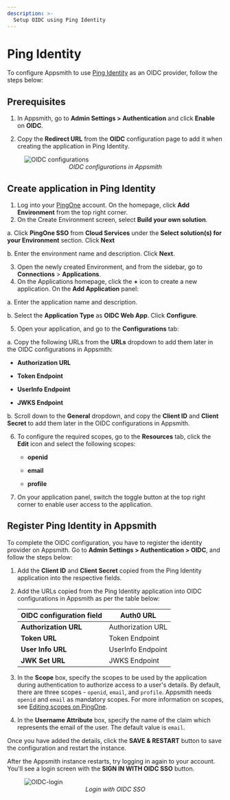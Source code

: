 ```yaml
---
description: >-
  Setup OIDC using Ping Identity
---
```


# Ping Identity

To configure Appsmith to use [Ping Identity](https://www.pingidentity.com/en.html) as an OIDC provider, follow the steps below:

## Prerequisites

1. In Appsmith, go to **Admin Settings > Authentication** and click **Enable** on **OIDC**.

2. Copy the **Redirect URL** from the **OIDC** configuration page to add it when creating the application in Ping Identity.

<figure>
  <img src="/img/oidc-configurations-in-appsmith.png" style= {{width:"600px", height:"auto"}} alt="OIDC configurations"/>
  <figcaption align = "center"><i>OIDC configurations in Appsmith</i></figcaption>
</figure>

## Create application in Ping Identity

1. Log into your [PingOne](https://www.pingidentity.com/en/account/sign-on.html) account. On the homepage, click **Add Environment** from the top right corner.
2. On the Create Environment screen, select **Build your own solution**. 

  a. Click **PingOne SSO** from **Cloud Services** under the **Select solution(s) for your Environment** section. Click **Next**

  b. Enter the environment name and description. Click **Next**.

3. Open the newly created Environment, and from the sidebar, go to **Connections** > **Applications**.
4. On the Applications homepage, click the **+** icon to create a new application. On the **Add Application** panel:

  a. Enter the application name and description.

  b. Select the **Application Type** as **OIDC Web App**. Click **Configure**.

5. Open your application, and go to the **Configurations** tab:

  a. Copy the following URLs from the **URLs** dropdown to add them later in the OIDC configurations in Appsmith:

   - **Authorization URL**

   - **Token Endpoint**

   - **UserInfo Endpoint**

   - **JWKS Endpoint**

  b. Scroll down to the **General** dropdown, and copy the **Client ID** and **Client Secret** to add them later in the OIDC configurations in Appsmith.

6. To configure the required scopes, go to the **Resources** tab, click the **Edit** icon and select the following scopes:

    - **openid**

    - **email**

    - **profile**

7. On your application panel, switch the toggle button at the top right corner to enable user access to the application. 

## Register Ping Identity in Appsmith

To complete the OIDC configuration, you have to register the identity provider on Appsmith. Go to **Admin Settings > Authentication > OIDC**, and follow the steps below:

1. Add the **Client ID** and **Client Secret** copied from the Ping Identity application into the respective fields.

2. Add the URLs copied from the Ping Identity application into OIDC configurations in Appsmith as per the table below:

      | **OIDC configuration field**      |  **Auth0 URL** |
      | ----------------------- | --------------------- |
      | **Authorization URL** | Authorization URL     |
      | **Token URL**         | Token Endpoint             |
      | **User Info URL**      |  UserInfo Endpoint         |
      | **JWK Set URL**           | JWKS Endpoint             |

3. In the **Scope** box, specify the scopes to be used by the application during authentication to authorize access to a user's details. By default, there are three scopes - `openid`, `email`, and `profile`. Appsmith needs `openid` and `email` as mandatory scopes. For more information on scopes, see [Editing scopes on PingOne](https://docs.pingidentity.com/r/en-us/pingone/pingone_t_edit_scopes_for_an_application).

4. In the **Username Attribute** box, specify the name of the claim which represents the email of the user. The default value is `email`.

Once you have added the details, click the **SAVE & RESTART** button to save the configuration and restart the instance. 

After the Appsmith instance restarts, try logging in again to your account. You'll see a login screen with the **SIGN IN WITH OIDC SSO** button.

<figure>
  <img src="/img/Appsmith-Login-Screen-Shows-OIDC.png" style= {{width:"400px", height:"auto"}} alt="OIDC-login"/>
  <figcaption align = "center"><i>Login with OIDC SSO </i></figcaption>
</figure>